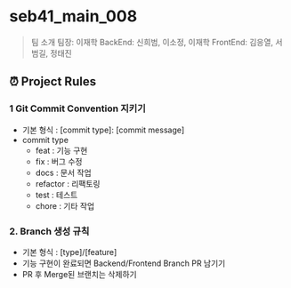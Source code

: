 # seb41_main_008
> 팀 소개
팀장: 이재학
BackEnd: 신희범, 이소정, 이재학
FrontEnd: 김응열, 서범길, 정태진


## ⏰ Project Rules

### 1 Git Commit Convention 지키기
- 기본 형식 : [commit type]: [commit message]
- commit type
    - feat : 기능 구현
    - fix : 버그 수정
    - docs : 문서 작업
    - refactor : 리팩토링
    - test : 테스트
    - chore : 기타 작업

### 2. Branch 생성 규칙
- 기본 형식 : [type]/[feature]
- 기능 구현이 완료되면 Backend/Frontend Branch PR 남기기
- PR 후 Merge된 브랜치는 삭제하기
